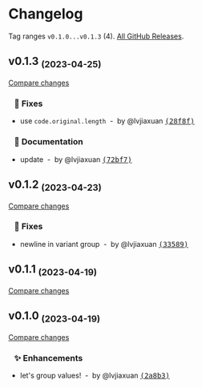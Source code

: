 # Changelog

Tag ranges `v0.1.0...v0.1.3` (4). [All GitHub Releases](https://github.com/lvjiaxuan/unocss-transformer-attribute-values-group/releases).

## v0.1.3 <sub>(2023-04-25)</sub>
[Compare changes](https://github.com/lvjiaxuan/unocss-transformer-attribute-values-group/compare/v0.1.2...v0.1.3)

### &nbsp;&nbsp;&nbsp;🐛 Fixes

- use `code.original.length` &nbsp;-&nbsp; by @lvjiaxuan [<samp>(28f8f)</samp>](https://github.com/lvjiaxuan/unocss-transformer-attribute-values-group/commit/28f8f46)

### &nbsp;&nbsp;&nbsp;📝 Documentation

- update &nbsp;-&nbsp; by @lvjiaxuan [<samp>(72bf7)</samp>](https://github.com/lvjiaxuan/unocss-transformer-attribute-values-group/commit/72bf7d6)

## v0.1.2 <sub>(2023-04-23)</sub>
[Compare changes](https://github.com/lvjiaxuan/unocss-transformer-attribute-values-group/compare/v0.1.1...v0.1.2)

### &nbsp;&nbsp;&nbsp;🐛 Fixes

- newline in variant group &nbsp;-&nbsp; by @lvjiaxuan [<samp>(33589)</samp>](https://github.com/lvjiaxuan/unocss-transformer-attribute-values-group/commit/33589b1)

## v0.1.1 <sub>(2023-04-19)</sub>
[Compare changes](https://github.com/lvjiaxuan/unocss-transformer-attribute-values-group/compare/v0.1.0...v0.1.1)

## v0.1.0 <sub>(2023-04-19)</sub>
[Compare changes](https://github.com/lvjiaxuan/unocss-transformer-attribute-values-group/compare/...v0.1.0)

### &nbsp;&nbsp;&nbsp;✨ Enhancements

- let's group values! &nbsp;-&nbsp; by @lvjiaxuan [<samp>(2a8b3)</samp>](https://github.com/lvjiaxuan/unocss-transformer-attribute-values-group/commit/2a8b3af)